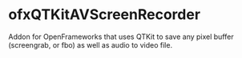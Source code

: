 ofxQTKitAVScreenRecorder
========================

Addon for OpenFrameworks that uses QTKit to save any pixel buffer (screengrab, or fbo) as well as audio to video file.